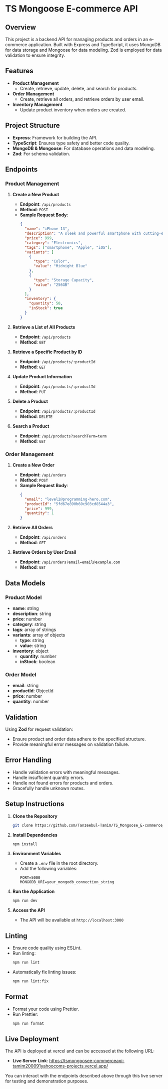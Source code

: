 # TS Mongoose E-commerce API

## Overview

This project is a backend API for managing products and orders in an e-commerce application. Built with Express and TypeScript, it uses MongoDB for data storage and Mongoose for data modeling. Zod is employed for data validation to ensure integrity.

## Features

- **Product Management**
  - Create, retrieve, update, delete, and search for products.
- **Order Management**
  - Create, retrieve all orders, and retrieve orders by user email.
- **Inventory Management**
  - Update product inventory when orders are created.

## Project Structure

- **Express**: Framework for building the API.
- **TypeScript**: Ensures type safety and better code quality.
- **MongoDB & Mongoose**: For database operations and data modeling.
- **Zod**: For schema validation.

## Endpoints

### Product Management

1. **Create a New Product**

   - **Endpoint**: `/api/products`
   - **Method**: `POST`
   - **Sample Request Body**:
     ```json
     {
       "name": "iPhone 13",
       "description": "A sleek and powerful smartphone with cutting-edge features.",
       "price": 999,
       "category": "Electronics",
       "tags": ["smartphone", "Apple", "iOS"],
       "variants": [
         {
           "type": "Color",
           "value": "Midnight Blue"
         },
         {
           "type": "Storage Capacity",
           "value": "256GB"
         }
       ],
       "inventory": {
         "quantity": 50,
         "inStock": true
       }
     }
     ```

2. **Retrieve a List of All Products**

   - **Endpoint**: `/api/products`
   - **Method**: `GET`

3. **Retrieve a Specific Product by ID**

   - **Endpoint**: `/api/products/:productId`
   - **Method**: `GET`

4. **Update Product Information**

   - **Endpoint**: `/api/products/:productId`
   - **Method**: `PUT`

5. **Delete a Product**

   - **Endpoint**: `/api/products/:productId`
   - **Method**: `DELETE`

6. **Search a Product**
   - **Endpoint**: `/api/products?searchTerm=term`
   - **Method**: `GET`

### Order Management

1. **Create a New Order**

   - **Endpoint**: `/api/orders`
   - **Method**: `POST`
   - **Sample Request Body**:
     ```json
     {
       "email": "level2@programming-hero.com",
       "productId": "5fd67e890b60c903cd8544a3",
       "price": 999,
       "quantity": 1
     }
     ```

2. **Retrieve All Orders**

   - **Endpoint**: `/api/orders`
   - **Method**: `GET`

3. **Retrieve Orders by User Email**
   - **Endpoint**: `/api/orders?email=email@example.com`
   - **Method**: `GET`

## Data Models

### Product Model

- **name**: string
- **description**: string
- **price**: number
- **category**: string
- **tags**: array of strings
- **variants**: array of objects
  - **type**: string
  - **value**: string
- **inventory**: object
  - **quantity**: number
  - **inStock**: boolean

### Order Model

- **email**: string
- **productId**: ObjectId
- **price**: number
- **quantity**: number

## Validation

Using **Zod** for request validation:

- Ensure product and order data adhere to the specified structure.
- Provide meaningful error messages on validation failure.

## Error Handling

- Handle validation errors with meaningful messages.
- Handle insufficient quantity errors.
- Handle not found errors for products and orders.
- Gracefully handle unknown routes.

## Setup Instructions

1. **Clone the Repository**

   ```bash
   git clone https://github.com/Tanzeebul-Tamim/TS_Mongoose_E-commerce_API
   ```

2. **Install Dependencies**

   ```bash
   npm install
   ```

3. **Environment Variables**

   - Create a `.env` file in the root directory.
   - Add the following variables:
     ```
     PORT=5000
     MONGODB_URI=your_mongodb_connection_string
     ```

4. **Run the Application**

   ```bash
   npm run dev
   ```

5. **Access the API**
   - The API will be available at `http://localhost:3000`

## Linting

- Ensure code quality using ESLint.
- Run linting:
  ```bash
  npm run lint
  ```
- Automatically fix linting issues:
  ```bash
  npm run lint:fix
  ```

## Format

- Format your code using Prettier.
- Run Prettier:
  ```bash
  npm run format
  ```

## Live Deployment

The API is deployed at vercel and can be accessed at the following URL:

- **Live Server Link**: https://tsmongoosee-commerceapi-tamim200091yahoocoms-projects.vercel.app/

You can interact with the endpoints described above through this live server for testing and demonstration purposes.

